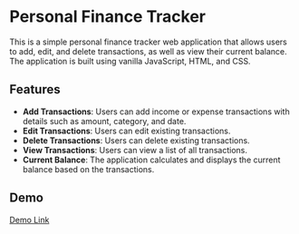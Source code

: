 # Personal Finance Tracker

This is a simple personal finance tracker web application that allows users to add, edit, and delete transactions, as well as view their current balance. The application is built using vanilla JavaScript, HTML, and CSS.

## Features

- **Add Transactions**: Users can add income or expense transactions with details such as amount, category, and date.
- **Edit Transactions**: Users can edit existing transactions.
- **Delete Transactions**: Users can delete existing transactions.
- **View Transactions**: Users can view a list of all transactions.
- **Current Balance**: The application calculates and displays the current balance based on the transactions.

## Demo

[Demo Link](https://youtu.be/7uT-oA65NOc?si=-NNMU93e3leUQQ9Y)


